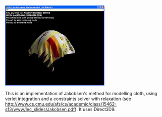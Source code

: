 ![](https://github.com/carmethene/cloth/raw/master/cloth.jpg)

This is an implementation of Jakobsen's method for modelling cloth, using verlet integration and a constraints solver with relaxation (see http://www.cs.cmu.edu/afs/cs/academic/class/15462-s13/www/lec_slides/Jakobsen.pdf). It uses Direct3D9.
